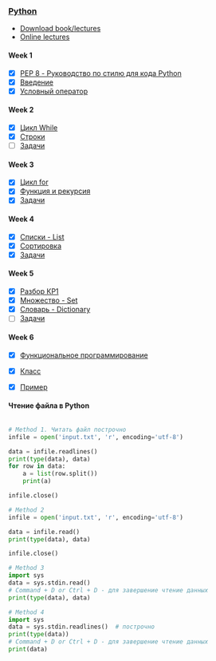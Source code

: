 ### [Python](http://wiki.cs.hse.ru/Основы_и_методология_программирования_на_ПМИ_2020/2021_(основной_поток))


* [Download book/lectures](https://disk.yandex.ru/i/BkcKilJkumcPV)
* [Online lectures](https://www.coursera.org/learn/python-osnovy-programmirovaniya/home/welcome)

#### Week 1
- [x] [PEP 8 - Руководство по стилю для кода Python](https://github.com/doroteo7/HSE-Python-1/blob/master/notes/0.md)
- [x] [Введение](https://github.com/doroteo7/HSE-Python-1/blob/master/notes/1.md)
- [x] [Условный оператор](https://github.com/doroteo7/HSE-Python-1/blob/master/notes/2.md)

#### Week 2
- [x] [Цикл While](https://github.com/doroteo7/HSE-Python-1/blob/master/notes/3.md)
- [x] [Строки](https://github.com/doroteo7/HSE-Python-1/blob/master/notes/4.md)
- [ ] [Задачи](https://github.com/Loglosss/HSE-Python-1/blob/master/notes/task2.md) 

#### Week 3
- [x] [Цикл for](https://github.com/doroteo7/HSE-Python-1/blob/master/notes/6.md)
- [x] [Функция и рекурсия](https://github.com/doroteo7/HSE-Python-1/blob/master/notes/5.md)
- [x] [Задачи](https://github.com/Loglosss/HSE-Python-1/blob/master/notes/task3.md) 

#### Week 4
- [x] [Списки - List](https://github.com/doroteo7/HSE-Python-1/blob/master/notes/7.md)
- [x] [Сортировка](https://github.com/doroteo7/HSE-Python-1/blob/master/notes/8.md)
- [x] [Задачи](https://github.com/Loglosss/HSE-Python-1/blob/master/notes/task4.md) 

#### Week 5
- [x] [Разбор КР1](https://github.com/Loglosss/HSE-Python-1/blob/master/notes/quiz_1_2020.md)
- [x] [Множество - Set](https://github.com/doroteo7/HSE-Python-1/blob/master/notes/9.md)
- [x] [Словарь - Dictionary](https://github.com/doroteo7/HSE-Python-1/blob/master/notes/10.md)
- [ ] [Задачи](https://github.com/Loglosss/HSE-Python-1/blob/master/notes/task5.md)

#### Week 6
- [x] [Функциональное программирование](https://github.com/doroteo7/HSE-Python-1/blob/master/notes/11.md)
- [x] [Класс](https://github.com/doroteo7/HSE-Python-1/blob/master/notes/12.md)
- [x] [Пример](https://github.com/Loglosss/HSE-Python-1/blob/master/notes/main.py)






#### Чтение файла в Python

```python

# Method 1. Читать файл построчно
infile = open('input.txt', 'r', encoding='utf-8')

data = infile.readlines()
print(type(data), data)
for row in data:
    a = list(row.split())
    print(a)

infile.close()
```
```python
# Method 2
infile = open('input.txt', 'r', encoding='utf-8')

data = infile.read()
print(type(data), data)

infile.close()
```

```python
# Method 3
import sys
data = sys.stdin.read()
# Command + D or Ctrl + D - для завершение чтение данных
print(type(data), data)
```

```python
# Method 4
import sys
data = sys.stdin.readlines()  # построчно
print(type(data))
# Command + D or Ctrl + D - для завершение чтение данных
print(data)
```
